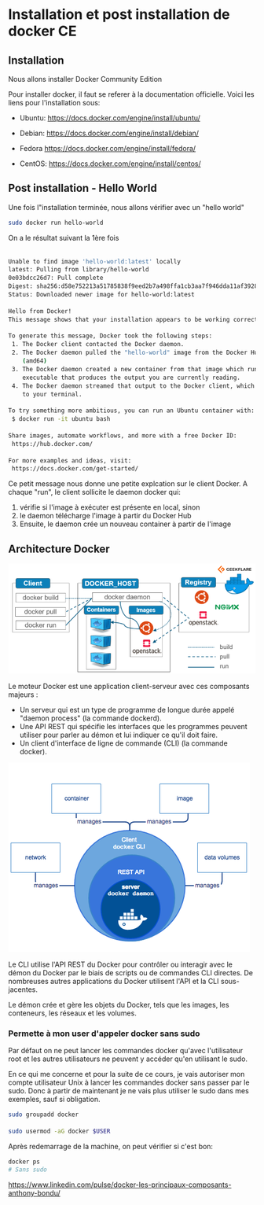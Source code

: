 # Installation et post installation de docker CE #

## Installation ##

Nous allons installer Docker Community Edition

Pour installer docker, il faut se referer à la documentation officielle.
Voici les liens pour l'installation sous:

* Ubuntu: <https://docs.docker.com/engine/install/ubuntu/>

* Debian: <https://docs.docker.com/engine/install/debian/>

* Fedora <https://docs.docker.com/engine/install/fedora/>

* CentOS: <https://docs.docker.com/engine/install/centos/>

## Post installation - Hello World ##

Une fois l"installation terminée, nous allons vérifier avec un "hello world"

```bash
sudo docker run hello-world
```

On a le résultat suivant la 1ère fois

```bash

Unable to find image 'hello-world:latest' locally
latest: Pulling from library/hello-world
0e03bdcc26d7: Pull complete
Digest: sha256:d58e752213a51785838f9eed2b7a498ffa1cb3aa7f946dda11af39286c3db9a9
Status: Downloaded newer image for hello-world:latest

Hello from Docker!
This message shows that your installation appears to be working correctly.

To generate this message, Docker took the following steps:
 1. The Docker client contacted the Docker daemon.
 2. The Docker daemon pulled the "hello-world" image from the Docker Hub.
    (amd64)
 3. The Docker daemon created a new container from that image which runs the
    executable that produces the output you are currently reading.
 4. The Docker daemon streamed that output to the Docker client, which sent it
    to your terminal.

To try something more ambitious, you can run an Ubuntu container with:
 $ docker run -it ubuntu bash

Share images, automate workflows, and more with a free Docker ID:
 https://hub.docker.com/

For more examples and ideas, visit:
 https://docs.docker.com/get-started/
```

Ce petit message nous donne une petite explcation sur le client Docker.
A chaque "run", le client sollicite le daemon docker qui:

1. vérifie si l'image à exécuter est présente en local, sinon
2. le daemon télécharge l'image à partir du Docker Hub
3. Ensuite, le daemon crée un nouveau container à partir de l'image

## Architecture Docker ##

![Architecture Docker- crédit geekflare.com](images/docker-architecture.webp)

Le moteur Docker est une application client-serveur avec ces composants majeurs :

* Un serveur qui est un type de programme de longue durée appelé "daemon process" (la commande dockerd).
* Une API REST qui spécifie les interfaces que les programmes peuvent utiliser pour parler au démon et lui indiquer ce qu'il doit faire.
* Un client d'interface de ligne de commande (CLI) (la commande docker).

![Composants moteur Docker](images/engine-components-flow.png)

Le CLI utilise l'API REST du Docker pour contrôler ou interagir avec le démon du Docker par le biais de scripts ou de commandes CLI directes. De nombreuses autres applications du Docker utilisent l'API et la CLI sous-jacentes.

Le démon crée et gère les objets du Docker, tels que les images, les conteneurs, les réseaux et les volumes.

### Permette à mon user d'appeler docker sans sudo ###

 Par défaut on ne peut lancer les commandes docker qu'avec l'utilisateur root et les autres utilisateurs ne peuvent y accéder qu'en utilisant le sudo.

En ce qui me concerne et pour la suite de ce cours, je vais autoriser mon compte utilisateur Unix à lancer les commandes docker sans passer par le sudo. Donc à partir de maintenant je ne vais plus utiliser le sudo dans mes exemples, sauf si obligation.

```bash
sudo groupadd docker

sudo usermod -aG docker $USER
```

Après redemarrage de la machine, on peut vérifier si c'est bon:

```bash
docker ps
# Sans sudo
```

<https://www.linkedin.com/pulse/docker-les-principaux-composants-anthony-bondu/>
